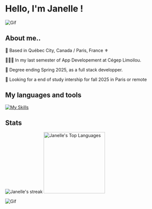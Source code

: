 
# Hello, I'm Janelle !
![Gif](https://static.wixstatic.com/media/265122_a8918477723c469abd0132476fb268ee~mv2.gif)


## About me..

  
📍  Based in Québec City, Canada / Paris, France ⚜

👩🏻‍💻 In my last semester of App Developement at Cégep Limoilou.

📅 Degree ending Spring 2025, as a full stack developper. 

🔎 Looking for a end of study intership for fall 2025 in Paris or remote



##  My languages and tools
[![My Skills](https://skillicons.dev/icons?i=js,html,css,react,bootstrap,cs,dotnet,figma,github,idea,java,spring,jquery,materialui,mysql,php,unity,visualstudio,vite,maven,vscode,webstorm,postman,rider,phpstorm,npm,windows,git,bitbucket,kotlin)](https://skillicons.dev) 

## Stats 
<img alt="Janelle's streak" src="http://github-readme-streak-stats.herokuapp.com?user=jajanel&theme=monokai&hide_border=true&date_format=j%20M%5B%20Y%5D&background=1F222E&stroke=FFFFFF&currStreakLabel=FFE8D1&sideLabels=FFE8D1&ring=68C3D4&fire=568EA3&currStreakNum=FFFFFF&sideNums=68C3D4"/> <img alt="Janelle's Top Languages" src="https://github-readme-stats.vercel.app/api/top-langs?username=jajanel&langs_count=8&layout=compact&theme=react&bg_color=1F222E&title_color=68C3D4&icon_color=F8D866&border_color=1F222E" height="196px"/>



![Gif](https://cdn.weasyl.com/static/media/2c/a5/b0/2ca5b04a88f99b48345e9234aa279187d7e37609ec9b90792ecb4d0c3d07f8db.gif)

